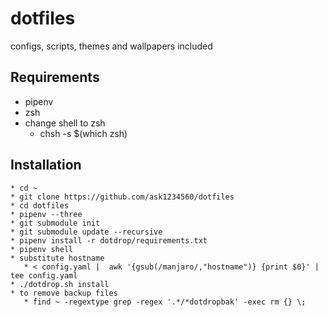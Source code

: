 # dotfiles
configs, scripts, themes and wallpapers included 

## Requirements
* pipenv
* zsh
* change shell to zsh
  * chsh -s $(which zsh)

## Installation 
```
* cd ~
* git clone https://github.com/ask1234560/dotfiles 
* cd dotfiles
* pipenv --three
* git submodule init 
* git submodule update --recursive 
* pipenv install -r dotdrop/requirements.txt
* pipenv shell
* substitute hostname 
   * < config.yaml |  awk '{gsub(/manjaro/,"hostname")} {print $0}' | tee config.yaml
* ./dotdrop.sh install
* to remove backup files
   * find ~ -regextype grep -regex '.*/*dotdropbak' -exec rm {} \;
```
